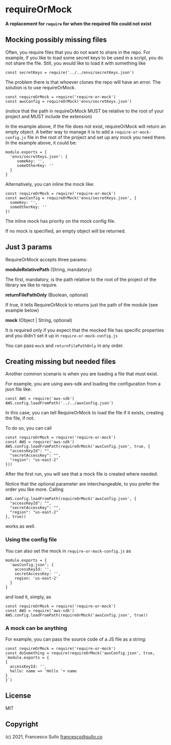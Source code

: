# requireOrMock

**A replacement for `require` for when the required file could not exist**

## Mocking possibly missing files

Often, you require files that you do not want to share in the repo. For example, if you like to load some secret keys to be used in a script, you do not share the file. Still, you would like to load it with something like
```
const secretKeys = require('../../envs/secretKeys.json')
```
The problem there is that whoever clones the repo will have an error.
The solution is to use requireOrMock.
```
const requireOrMock = require('require-or-mock')
const awsConfig = requireOrMock('envs/secretKeys.json')
```
(notice that the path in requireOrMock MUST be relative to the root of your project and MUST include the extension)

In the example above, if the file does not exist, requireOrMock will return an empty object. A better way to manage it is to add a `require-or-mock-config.js` file in the root of the project and set up any mock you need there.
In the example above, it could be:
```
module.exports = {
  'envs/secretKeys.json': {
     someKey: '',
     someOtherKey: ''
  }
}
```
Alternatively, you can inline the mock like:

```
const requireOrMock = require('require-or-mock')
const awsConfig = requireOrMock('envs/secretKeys.json', {
  someKey: '',
  someOtherKey: ''
})
```

The inline mock has priority on the mock config file.

If no mock is specified, an empty object will be returned.

## Just 3 params

RequireOrMock accepts three params:

**moduleRelativePath** (String, mandatory)

The first, mandatory, is the path relative to the root of the project of the library we like to require.

**returnFilePathOnly** (Boolean, optional)

If true, it tells RequireOrMock to returns just the path of the module (see example below)

**mock** (Object | String, optional)

It is required only if you expect that the mocked file has specific properties and you didn't set it up in `require-or-mock-config.js`

You can pass `mock` and `returnFilePathOnly` in any order.


## Creating missing but needed files

Another common scenario is when you are loading a file that must exist.

For example, you are using aws-sdk and loading the configuration from a json file like:

```
const AWS = require('aws-sdk')
AWS.config.loadFromPath('../../awsConfig.json')
```

In this case, you can tell RequireOrMock to load the file if it exists, creating the file, if not.

To do so, you can call

```
const requireOrMock = require('require-or-mock')
const AWS = require('aws-sdk')
AWS.config.loadFromPath(requireOrMock('awsConfig.json', true, {
  "accessKeyId": "",
  "secretAccessKey": "",
  "region": "us-east-2"
}))
```
After the first run, you will see that a mock file is created where needed.

Notice that the optional parameter are interchangeable, to you prefer the order you like more. Calling
```
AWS.config.loadFromPath(requireOrMock('awsConfig.json', {
  "accessKeyId": "",
  "secretAccessKey": "",
  "region": "us-east-2"
}, true))
```
works as well.

### Using the config file

You can also set the mock in `require-or-mock-config.js` as
```
module.exports = {
  'awsConfig.json': {
    accessKeyId: '',
    secretAccessKey: '',
    region: 'us-east-2'
  }
}
```
and load it, simply, as
```
const requireOrMock = require('require-or-mock')
const AWS = require('aws-sdk')
AWS.config.loadFromPath(requireOrMock('awsConfig.json', true))
```



### A mock can be anything

For example, you can pass the source code of a JS file as a string:

```
const requireOrMock = require('require-or-mock')
const doSomething = require(requireOrMock('awsConfig.json', true, `module.exports = {
{
  accessKeyId: '',
  hello: name => 'Hello '+ name
}
}`)
```

## License
MIT

## Copyright
(c) 2021, Francesco Sullo <francesco@sullo.co>

